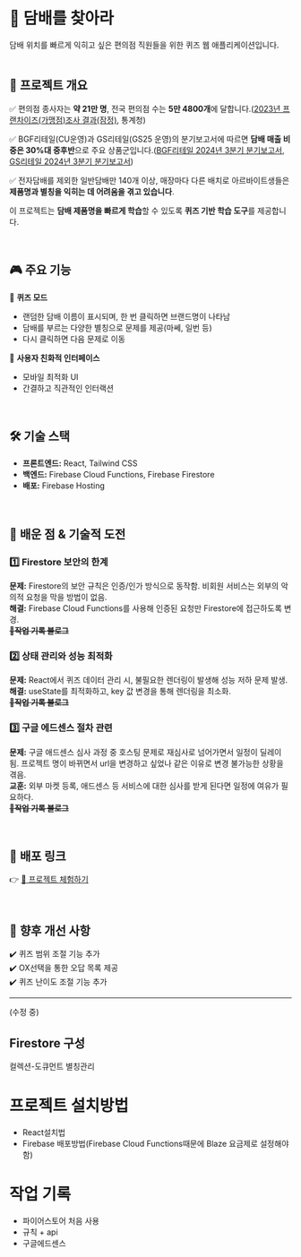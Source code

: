 # 🏪 담배를 찾아라

담배 위치를 빠르게 익히고 싶은 편의점 직원들을 위한 퀴즈 웹 애플리케이션입니다.
</br>
</br>

## 📌 프로젝트 개요

✅ 편의점 종사자는 **약 21만 명**, 전국 편의점 수는 **5만 4800개**에 달합니다.([2023년 프랜차이즈(가맹점)조사 결과(잠정)](https://kostat.go.kr/board.es?mid=a10301010000&bid=240&list_no=434465&act=view&mainXml=Y), 통계청)

✅ BGF리테일(CU운영)과 GS리테일(GS25 운영)의 분기보고서에 따르면 **담배 매출 비중은 30%대 중후반**으로 주요 상품군입니다.([BGF리테일 2024년 3분기 분기보고서](https://kind.krx.co.kr/common/disclsviewer.do?method=search&acptno=20241114002645&docno=&viewerhost=&viewerport=), [GS리테일 2024년 3분기 분기보고서](https://kind.krx.co.kr/common/disclsviewer.do?method=search&acptno=20241114002645&docno=&viewerhost=&viewerport=))

✅ 전자담배를 제외한 일반담배만 140개 이상, 매장마다 다른 배치로 아르바이트생들은 **제품명과 별칭을 익히는 데 어려움을 겪고 있습니다**.


이 프로젝트는 **담배 제품명을 빠르게 학습**할 수 있도록 **퀴즈 기반 학습 도구**를 제공합니다.

</br>


## 🎮 주요 기능

🔹 **퀴즈 모드**

  - 랜덤한 담배 이름이 표시되며, 한 번 클릭하면 브랜드명이 나타남
  - 담배를 부르는 다양한 별칭으로 문제를 제공(마쎄, 일번 등)
  - 다시 클릭하면 다음 문제로 이동

🔹 **사용자 친화적 인터페이스**
  - 모바일 최적화 UI
  - 간결하고 직관적인 인터랙션
</br>



## 🛠 기술 스택

- **프론트엔드:** React, Tailwind CSS
- **백엔드:** Firebase Cloud Functions, Firebase Firestore
- **배포:** Firebase Hosting

</br>

## 🎯 배운 점 & 기술적 도전

### 1️⃣ Firestore 보안의 한계

**문제:** Firestore의 보안 규칙은 인증/인가 방식으로 동작함. 비회원 서비스는 외부의 악의적 요청을 막을 방법이 없음.  
**해결:** Firebase Cloud Functions를 사용해 인증된 요청만 Firestore에 접근하도록 변경.  
~~**🔗작업 기록 블로그**~~

### 2️⃣ 상태 관리와 성능 최적화

**문제:** React에서 퀴즈 데이터 관리 시, 불필요한 렌더링이 발생해 성능 저하 문제 발생.    
**해결:** useState를 최적화하고, key 값 변경을 통해 렌더링을 최소화.    
~~**🔗작업 기록 블로그**~~

### 3️⃣ 구글 에드센스 절차 관련

**문제:** 구글 애드센스 심사 과정 중 호스팅 문제로 재심사로 넘어가면서 일정이 딜레이 됨. 프로젝트 명이 바뀌면서 url을 변경하고 싶었나 같은 이유로 변경 불가능한 상황을 겪음.  
**교훈:** 외부 마켓 등록, 애드센스 등 서비스에 대한 심사를 받게 된다면 일정에 여유가 필요하다.  
~~**🔗작업 기록 블로그**~~


</br>

## 🚀 배포 링크

👉 [🔗 프로젝트 체험하기](https://cigarette-quiz-dc8e1.web.app/)


</br>

## 📜 향후 개선 사항

✔️ 퀴즈 범위 조절 기능 추가  
✔️ OX선택을 통한 오답 목록 제공  
✔️ 퀴즈 난이도 조절 기능 추가  

---
(수정 중)

## Firestore 구성

컬렉션-도큐먼트
별칭관리

# 프로젝트 설치방법

- React설치법
- Firebase 배포방법(Firebase Cloud Functions때문에 Blaze 요금제로 설정해야함)

# 작업 기록

- 파이어스토어 처음 사용
- 규칙 + api
- 구글에드센스
